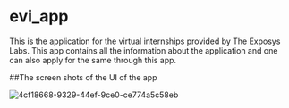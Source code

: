 # evi_app

This is the application for the virtual internships provided by The Exposys Labs. This app contains all the information about the application and one can also apply for the same through this app.

##The screen shots of the UI of the app

![4cf18668-9329-44ef-9ce0-ce774a5c58eb](https://user-images.githubusercontent.com/72007804/182040756-8f7a57e9-e221-472e-989d-0f594216f698.jpg)
